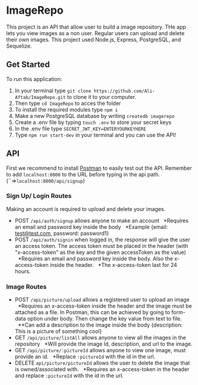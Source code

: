 # ImageRepo

This project is an API that allow user to build a image repository. THe app lets you view images as a non user. Regular users can upload and delete their own images. This project used Node.js, Express, PostgreSQL, and Sequelize.

## Get Started

To run this application:

1.  In your terminal type `git clone https://github.com/Ali-Aftab/ImageRepo.git` to clone it to your computer.
2.  Then type `cd ImageRepo` to acces the folder
3.  To install the required modules type `npm i`
4.  Make a new PostgreSQL database by writing `createdb imagerepo`
5.  Create a .env file by typing `touch .env` to store your secret keys
6.  In the .env file type `SECRET_JWT_KEY=ENTERYOURKEYHERE`
7.  Type `npm run start-dev` in your terminal and you can use the API!

## API

First we recommend to install [Postman](https://www.postman.com/) to easily test out the API. Remember to add `localhost:8000` to the URL before typing in the api path. (``=>`localhost:8000/api/signup`)

### Sign Up/ Login Routes

Making an account is required to upload and delete your images.

- POST `/api/auth/signup` allows anyone to make an account
  &nbsp;&nbsp;*Requires an email and password key inside the body
  &nbsp;&nbsp;*Example {email: test@test.com, password: password1}
- POST `/api/auth/signin` when logged in, the response will give the user an access token. The access token must be placed in the header (with "x-access-token" as the key and the given accessToken as the value)
  &nbsp;&nbsp;*Requires an email and password key inside the body. Also the x-access-token inside the header.
  &nbsp;&nbsp;*The x-access-token last for 24 hours.

### Image Routes

- POST `/api/picture/upload` allows a registered user to upload an image
  &nbsp;&nbsp;\*Requires an x-access-token inside the header and the image must be attached as a file. In Postman, this can be achieved by going to form-data option under body. Then change the key value from text to file.
  &nbsp;&nbsp;\*\*Can add a description to the image inside the body {description: This is a picture of something cool}
- GET `/api/picture/listAll` allows anyone to view all the images in the repository
  &nbsp;&nbsp;\*Will provide the image Id, description, and url to the image.
- GET `/api/picture/:pictureId` allows anyone to view one image, must provide an id.
  &nbsp;&nbsp;\*Replace `:pictureId` with the id in the url.
- DELETE `api/picture/pictureId` allows the user to delete the image that is owned/associated with.
  &nbsp;&nbsp;\*Requires an x-access-token in the header and replace `:pictureId` with the id in the url.
